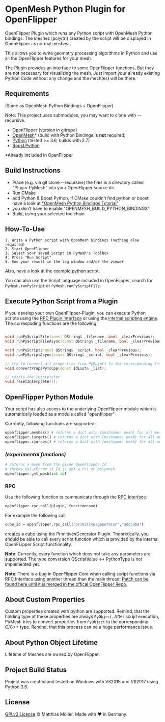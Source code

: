 # OpenMesh Python Plugin for OpenFlipper
OpenFlipper Plugin which runs any Python script with OpenMesh Python bindings.
The meshes (poly/tri) created by the script will be displayed in OpenFlipper as normal meshes.

This allows you to write geometry processing algorithms in Python
and use all the OpenFlipper features for your mesh.

The Plugin provides an interface to some OpenFlipper functions.
But they are not necessary for visualizing the mesh.
Just import your already existing Python Code without any change and
the mesh(es) will be there.

## Requirements

(Same as OpenMesh Python Bindings + OpenFlipper)

Note: This project uses submodules, you may want to clone with --recursive.
- [OpenFlipper](https://www.openflipper.org) (version in gitrepo)
- [OpenMesh](https://www.openmesh.org)* (build with Python Bindings is __not__ required)
- [Python](https://www.python.org) (tested >= 3.6, builds with 2.7) 
- [Boost.Python](https://www.boost.org)

*Already included in OpenFlipper

## Build Instructions
- Place (e.g. via git clone --recursive) the files in a directory called "Plugin-PyMesh" into your OpenFlipper source dir.
- Run CMake
- add Python & Boost Python, if CMake couldn't find python or boost, have a look at ["OpenMesh Python Bindings Tutorial"](http://openmesh.org/Daily-Builds/Doc/a03957.html)
- you don't have to enable "OPENMESH_BUILD_PYTHON_BINDINGS"
- Build, using your selected toolchain

## How-To-Use
	1. Write a Python script with OpenMesh bindings (nothing else required)
	2. Start OpenFlipper
	3. Select your saved Script in PyMesh's Toolbox
	4. Press "Run Script"
	5. See your result in the log window and/or the viewer

Also, have a look at the [example python script.](./python_example_script.py)

You can also use the Script language included in OpenFlipper, search for
`PyMesh.runPyScript` or `PyMesh.runPyScriptFile`.

## Execute Python Script from a Plugin
If you develop your own OpenFlipper-Plugin, you can execute Python scripts using the [RPC Plugin Interface](http://openflipper.org/Daily-Builds/Doc/Free/Developer/a14371.html) or using the [internal scripting engine](http://openflipper.org/Daily-Builds/Doc/Free/Developer/a14403.html).
The correspoding functions are the following:
```cpp

void runPyScriptFile(const QString& _filename, bool _clearPrevious);
void runPyScriptFileAsync(const QString& _filename, bool _clearPrevious);

void runPyScript(const QString& _script, bool _clearPrevious);
void runPyScriptAsync(const QString& _script, bool _clearPrevious);

// try to convert all properties from PyObject to the corresponding C++ type
void convertPropsPyToCpp(const IdList& _list);

// resets the interpreter
void resetInterpreter();

```


## OpenFlipper Python Module
Your script has also access to the underlying OpenFlipper module which is automatically
loaded as a module called "openflipper"

Currently, following functions are supported:
```python
openflipper.meshes() # returns a dict with {meshname: mesh} for all meshes
openflipper.targets() # returns a dict with {meshname: mesh} for all meshes which are tagged as targets
openflipper.sources() # returns a dict with {meshname: mesh} for all meshes which are tagged as sources
```

### _(experimental functions)_

```python
# returns a mesh from the given OpenFlipper Id
# throws ValueError if Id is not a tri or polymesh
openflipper.get_mesh(int id)
```

### RPC
Use the following function to communicate through the [RPC Interface](http://openflipper.org/Documentation/latest/a00087.html).
```python
openflipper.rpc_call(plugin, functionname)
```
For example the following call
```python
cube_id = openflipper.rpc_call("primitivesgenerator","addCube")
```
creates a cube using the PrimitivesGenerator Plugin.
Theoretically, you should be able to call every script function which is provided by the internal OpenFLipper Script
functionality.

__Note__: Currently, every function which does not take any parameters are supported. 
The type conversion QScriptValue <-> PythonType is not implemented yet.

__Note__: There is a bug in OpenFlipper Core when calling script functions via RPC Interface using another thread than the main thread.
[Patch can be found here until it is merged in the offical OpenFlipper Repo.](https://gist.github.com/TinyTinni/149bf49373cdea3209f0c62cda16bb8b)

## About Custom Properties
Custom properties created with python are supported. Remind, that the holding type of these properties
are always `PyObject`. After script execution, PyMesh tries to convert properties
from `PyObject` to the corresponding C/C++ type. Remind, that this process can be a huge performance issue.

## About Python Object Lifetime

Lifetime of Meshes are owned by OpenFlipper.

## Project Build Status
Project was created and tested on Windows with VS2015 and VS2017 using Python 3.6.

## License
[GPLv3 License](./LICENSE) © Matthias Möller. Made with ♥ in Germany.

